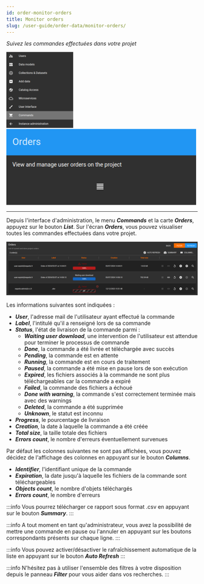 ```yaml
---
id: order-monitor-orders
title: Monitor orders
slug: /user-guide/order-data/monitor-orders/
---
```


*Suivez les commandes effectuées dans votre projet*

<img src="/images/user-documentation/v1.4/8-order-data/command-menu.png" alt="user menu" height="200"/> 
<img src="/images/user-documentation/v1.4/8-order-data/orders-card.png" alt="user menu" height="200"/>

---

Depuis l'interface d'administration, le menu ***Commands*** et la carte ***Orders***, appuyez sur le bouton ***List***.
Sur l'écran ***Orders***, vous pouvez visualiser toutes les commandes effectuées dans votre projet.

![](./sources/order-list.png)

Les informations suivantes sont indiquées :

- ***User***, l'adresse mail de l'utilisateur ayant effectué la commande
- ***Label***, l'intitulé qu'il a renseigné lors de sa commande
- ***Status***, l'état de livraison de la commande parmi :
  - ***Waiting user download***, une intervention de l'utilisateur est attendue pour terminer le processus de commande
  - ***Done***, la commande a été livrée et téléchargée avec succès
  - ***Pending***, la commande est en attente
  - ***Running***, la commande est en cours de traitement
  - ***Paused***, la commande a été mise en pause lors de son exécution
  - ***Expired***, les fichiers associés à la commande ne sont plus téléchargeables car la commande a expiré
  - ***Failed***, la commande des fichiers a échoué
  - ***Done with warning***, la commande s'est correctement terminée mais avec des warnings
  - ***Deleted***, la commande a été supprimée
  - ***Unknown***, le statut est inconnu
- ***Progress***, le pourcentage de livraison
- ***Creation***, la date à laquelle la commande a été créée
- ***Total size***, la taille totale des fichiers
- ***Errors count***, le nombre d'erreurs éventuellement survenues

Par défaut les colonnes suivantes ne sont pas affichées, vous pouvez décidez de l'affichage des colonnes en appuyant sur le bouton ***Columns***.

- ***Identifier***, l'identifiant unique de la commande
- ***Expiration***, la date jusqu'à laquelle les fichiers de la commande sont téléchargeables
- ***Objects count***, le nombre d'objets téléchargés
- ***Errors count***, le nombre d'erreurs

:::info
Vous pourrez télécharger ce rapport sous format .csv en appuyant sur le bouton ***Summary***.
:::

:::info
A tout moment en tant qu'administrateur, vous avez la possibilité de mettre une commande en pause ou l'annuler en appuyant sur les boutons correspondants présents sur chaque ligne.
:::

:::info
Vous pouvez activer/désactiver le rafraîchissement automatique de la liste en appuyant sur le bouton ***Auto Refresh***
:::

:::info
N'hésitez pas à utiliser l'ensemble des filtres à votre disposition depuis le panneau ***Filter*** pour vous aider dans vos recherches.
:::
